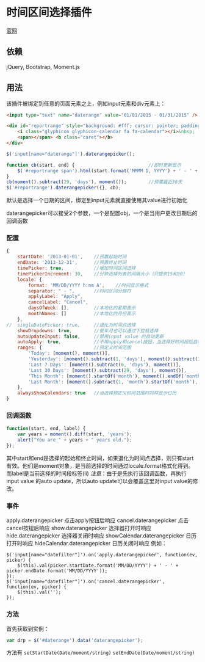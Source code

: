 # 时间区间选择插件

[官网](http://www.daterangepicker.com)

## 依赖
jQuery, Bootstrap, Moment.js

## 用法
该插件被绑定到任意的页面元素之上，例如input元素和div元素上：
```HTML
<input type="text" name="daterange" value="01/01/2015 - 01/31/2015" />

<div id="reportrange" style="background: #fff; cursor: pointer; padding: 5px 10px; border: 1px solid #ccc; width: 100%">
    <i class="glyphicon glyphicon-calendar fa fa-calendar"></i>&nbsp;
    <span></span> <b class="caret"></b>
</div>
```
```javascript
$('input[name="daterange"]').daterangepicker();

function cb(start, end) {							//即时更新显示
	$('#reportrange span').html(start.format('MMMM D, YYYY') + ' - ' + end.format('MMMM D, YYYY'));
}
cb(moment().subtract(29, 'days'), moment());		//预置最近30天
$('#reportrange').daterangepicker({}, cb);
```
默认是选择一个日期的区间，绑定到input元素就直接使用其value进行初始化

daterangepicker可以接受2个参数，一个是配置obj，一个是当用户更改日期后的回调函数

### 配置
```javascript
{
    startDate: '2013-01-01',	//预置起始时间
    endDate: '2013-12-31',		//预置终止时间
    timePicker: true,			//增加时间区间选择
    timePickerIncrement: 30,	//分钟选择列表的间隔大小（只提供15和30）
    locale: {
        format: 'MM/DD/YYYY h:mm A',	//时间显示格式
		separator: " - ",		//时间区间分隔符
		applyLabel: "Apply",
		cancelLabel: "Cancel",
		daysOfWeek: [],			//本地化的星期表示
		monthNames: []			//本地化的月份表示
    },
//  singleDatePicker: true,		//退化为时间点选择
    showDropdowns: true,		//使年月也可以通过下拉框选择
	autoUpdateInput: false,		//禁用input value 的自动更新
	autoApply: true,			//不用apply和cancel按钮，当选择好时间段后自动确认
    ranges: {					//预定义时间范围
        'Today': [moment(), moment()],
        'Yesterday': [moment().subtract(1, 'days'), moment().subtract(1, 'days')],
        'Last 7 Days': [moment().subtract(6, 'days'), moment()],
        'Last 30 Days': [moment().subtract(29, 'days'), moment()],
        'This Month': [moment().startOf('month'), moment().endOf('month')],
        'Last Month': [moment().subtract(1, 'month').startOf('month'), moment().subtract(1, 'month').endOf('month')]
	},
	alwaysShowCalendars: true	//当选择预定义时间范围时同样显示日历
}
```
### 回调函数
```javascript
function(start, end, label) {
    var years = moment().diff(start, 'years');
    alert("You are " + years + " years old.");
});
```
其中start和end是选择的起始和终止时间，如果退化为时间点选择，则只有start有效。他们是moment对象，是当前选择的时间通过locale.format格式化得到。
而label是当前选择的时间段标签(li)
*注意*：由于是先执行该回调函数，再执行input value 的auto update，所以auto update可以会覆盖这里对input value的修改。

### 事件
apply.daterangepicker	点击apply按钮后响应
cancel.daterangepicker	点击cancel按钮后响应
show.daterangepicker	选择器打开时响应
hide.daterangepicker	选择器关闭时响应
showCalendar.daterangepicker	日历打开时响应
hideCalendar.daterangepicker	日历关闭时响应
例如：
```
$('input[name="datefilter"]').on('apply.daterangepicker', function(ev, picker) {
	$(this).val(picker.startDate.format('MM/DD/YYYY') + ' - ' + picker.endDate.format('MM/DD/YYYY'));
});
$('input[name="datefilter"]').on('cancel.daterangepicker', function(ev, picker) {
	$(this).val('');
});
```

### 方法
首先获取到实例：
```javascript
var drp = $('#daterange').data('daterangepicker');
```
方法有
`setStartDate(Date/moment/string)`
`setEndDate(Date/moment/string)`
